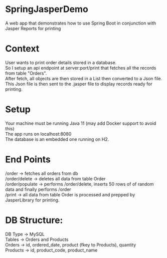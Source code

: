 # SpringJasperDemo
A web app that demonstrates how to use Spring Boot in conjunction with Jasper Reports for printing

# Context
  User wants to print order details stored in a database.<br/>
  So I setup an api endpoint at server:port/print that fetches all the records from table "Orders".<br/>
  After fetch, all objects are then stored in a List<Map> then converted to a Json file.<br/>
  This Json file is then sent to the .jasper file to display records ready for printing.<br/>

# Setup
  Your machine must be running Java 11 (may add Docker support to avoid this)<br/>
  The app runs on localhost:8080<br/>
  The database is an embedded one running on H2.<br/>

# End Points
  /order -> fetches all orders from db<br/>
  /order/delete -> deletes all data from table Order<br/>
  /order/populate -> performs /order/delete, inserts 50 rows of of random data and finally performs /order<br/>
  /print -> all data from table Order is processed and prepped by JasperLibrary for printing.<br/>

# DB Structure:
  DB Type -> MySQL<br/>
  Tables -> Orders and Products<br/>
  Orders -> id, ordered_date, product (fkey to Products), quantity<br/>
  Products -> id, product_code, product_name<br/>
  
  
